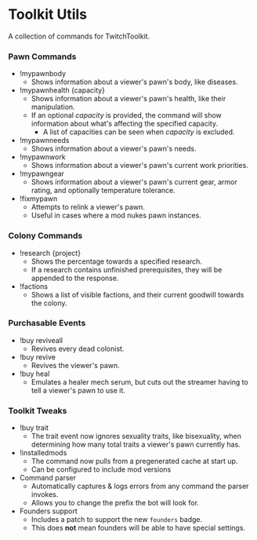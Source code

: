 ﻿# Toolkit Utils

A collection of commands for TwitchToolkit.



### Pawn Commands

- !mypawnbody
  - Shows information about a viewer's pawn's body, like diseases.
- !mypawnhealth {capacity}
  - Shows information about a viewer's pawn's health, like their manipulation.
  - If an optional *capacity* is provided, the command will show information about what's affecting the specified capacity.
    - A list of capacities can be seen when *capacity* is excluded.
- !mypawnneeds
  - Shows information about a viewer's pawn's needs.
- !mypawnwork
  - Shows information about a viewer's pawn's current work priorities.
- !mypawngear
  - Shows information about a viewer's pawn's current gear, armor rating, and optionally temperature tolerance.
- !fixmypawn
  - Attempts to relink a viewer's pawn.
  - Useful in cases where a mod nukes pawn instances.


### Colony Commands

- !research {project}
  - Shows the percentage towards a specified research.
  - If a research contains unfinished prerequisites, they will be appended to the response.
- !factions
  - Shows a list of visible factions, and their current goodwill towards the colony.


### Purchasable Events

- !buy reviveall
  - Revives every dead colonist.
- !buy revive
  - Revives the viewer's pawn.
- !buy heal
  - Emulates a healer mech serum, but cuts out the streamer having to tell a viewer's pawn to use it.


### Toolkit Tweaks

- !buy trait
  - The trait event now ignores sexuality traits, like bisexuality, when determining how many total traits a viewer's pawn currently has.
- !installedmods
  - The command now pulls from a pregenerated cache at start up.
  - Can be configured to include mod versions
- Command parser
  - Automatically captures & logs errors from any command the parser invokes.
  - Allows you to change the prefix the bot will look for.
- Founders support
  - Includes a patch to support the new `founders` badge.
  - This does **not** mean founders will be able to have special settings.
